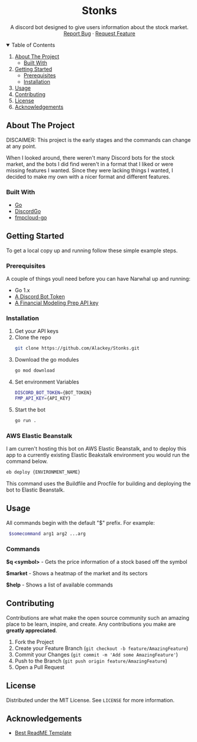 <!-- PROJECT LOGO -->
<br />
<p align="center">
  <!--
  <a href="">
    <img src="images/logo.png" alt="Logo" width="80" height="80">
  </a>
  -->
  <h1 align="center">Stonks</h1>

  <p align="center">
    A discord bot designed to give users information about the stock market.
    <br />
    <a href="https://github.com/Alackey/Stonks/issues">Report Bug</a>
    ·
    <a href="https://github.com/Alackey/Stonks/issues">Request Feature</a>
  </p>
</p>



<!-- TABLE OF CONTENTS -->
<details open="open">
  <summary>Table of Contents</summary>
  <ol>
    <li>
      <a href="#about-the-project">About The Project</a>
      <ul>
        <li><a href="#built-with">Built With</a></li>
      </ul>
    </li>
    <li>
      <a href="#getting-started">Getting Started</a>
      <ul>
        <li><a href="#prerequisites">Prerequisites</a></li>
        <li><a href="#installation">Installation</a></li>
      </ul>
    </li>
    <li><a href="#usage">Usage</a></li>
    <li><a href="#contributing">Contributing</a></li>
    <li><a href="#license">License</a></li>
    <li><a href="#acknowledgements">Acknowledgements</a></li>
  </ol>
</details>



<!-- ABOUT THE PROJECT -->
## About The Project

DISCAIMER: This project is the early stages and the commands can change at any point.

When I looked around, there weren't many Discord bots for the stock market, and the bots I did find weren't in a format that I liked or were missing features I wanted. Since they were lacking things I wanted, I decided to make my own with a nicer format and different features.


### Built With

* [Go](https://golang.org/)
* [DiscordGo](https://github.com/bwmarrin/discordgo)
* [fmpcloud-go](github.com/spacecodewor/fmpcloud-go)


<!-- GETTING STARTED -->
## Getting Started

To get a local copy up and running follow these simple example steps.

### Prerequisites

A couple of things youll need before you can have Narwhal up and running:
* Go 1.x
* [A Discord Bot Token](https://discord.com/developers/applications)
* [A Financial Modeling Prep API key](https://financialmodelingprep.com/developer)

### Installation

1. Get your API keys
2. Clone the repo
   ```sh
   git clone https://github.com/Alackey/Stonks.git
   ```
3. Download the go modules
   ```sh
   go mod download
   ```
4. Set environment Variables
   ```sh
   DISCORD_BOT_TOKEN={BOT_TOKEN}
   FMP_API_KEY={API_KEY}
   ```
5. Start the bot
   ```sh
   go run .
   ```


### AWS Elastic Beanstalk
I am curren't hosting this bot on AWS Elastic Beanstalk, and to deploy this app to a currently existing Elastic Beakstalk environment you would run the command below. 

```sh
eb deploy {ENVIRONMENT_NAME}
```

This command uses the Buildfile and Procfile for building and deploying the bot to Elastic Beanstalk.


<!-- USAGE EXAMPLES -->
## Usage
All commands begin with the default "$" prefix. For example: 

 ```sh
  $somecommand arg1 arg2 ...arg
  ```

### Commands

**$q \<symbol>** - Gets the price information of a stock based off the symbol


**$market** - Shows a heatmap of the market and its sectors

**$help** - Shows a list of available commands


<!-- CONTRIBUTING -->
## Contributing

Contributions are what make the open source community such an amazing place to be learn, inspire, and create. Any contributions you make are **greatly appreciated**. 

1. Fork the Project
2. Create your Feature Branch (`git checkout -b feature/AmazingFeature`)
3. Commit your Changes (`git commit -m 'Add some AmazingFeature'`)
4. Push to the Branch (`git push origin feature/AmazingFeature`)
5. Open a Pull Request



<!-- LICENSE -->
## License

Distributed under the MIT License. See `LICENSE` for more information.


<!-- ACKNOWLEDGEMENTS -->
## Acknowledgements
* [Best ReadME Template](https://github.com/othneildrew/Best-README-Template/blob/master/README.md)
